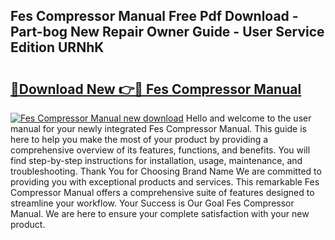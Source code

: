 ## Fes Compressor Manual Free Pdf Download - Part-bog New Repair Owner Guide - User Service Edition URNhK

# <h2><a href="http://bc49274.oget.top/?id=Fes+Compressor+Manual">🔗Download New 👉🔴 Fes Compressor Manual</a></h2>

[![Fes Compressor Manual new download](https://i.imgur.com/5g1atiW.png)](http://bc49274.oget.top/?id=Fes+Compressor+Manual)
Hello and welcome to the user manual for your newly integrated Fes Compressor Manual. This guide is here to help you make the most of your product by providing a comprehensive overview of its features, functions, and benefits. You will find step-by-step instructions for installation, usage, maintenance, and troubleshooting. Thank You for Choosing Brand Name We are committed to providing you with exceptional products and services. This remarkable Fes Compressor Manual offers a comprehensive suite of features designed to streamline your workflow. Your Success is Our Goal Fes Compressor Manual. We are here to ensure your complete satisfaction with your new product.
